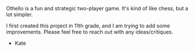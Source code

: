 Othello is a fun and strategic two-player game. It's kind of like chess, but a lot simpler.

I first created this project in 11th grade, and I am trying to add some improvements. Please feel free to reach out with any ideas/critiques.

- Kate
